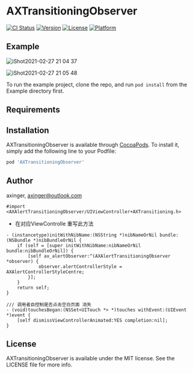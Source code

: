 # AXTransitioningObserver

[![CI Status](https://img.shields.io/travis/axinger/AXTransitioningObserver.svg?style=flat)](https://travis-ci.org/axinger/AXTransitioningObserver)
[![Version](https://img.shields.io/cocoapods/v/AXTransitioningObserver.svg?style=flat)](https://cocoapods.org/pods/AXTransitioningObserver)
[![License](https://img.shields.io/cocoapods/l/AXTransitioningObserver.svg?style=flat)](https://cocoapods.org/pods/AXTransitioningObserver)
[![Platform](https://img.shields.io/cocoapods/p/AXTransitioningObserver.svg?style=flat)](https://cocoapods.org/pods/AXTransitioningObserver)

## Example

![iShot2021-02-27 21 04 37](https://user-images.githubusercontent.com/18339649/109388024-9d117680-793f-11eb-988a-7fced3d3242d.gif)

![iShot2021-02-27 21 05 48](https://user-images.githubusercontent.com/18339649/109388029-a0a4fd80-793f-11eb-8386-245690c1461a.gif)

To run the example project, clone the repo, and run `pod install` from the Example directory first.

## Requirements

## Installation

AXTransitioningObserver is available through [CocoaPods](https://cocoapods.org). To install
it, simply add the following line to your Podfile:

```ruby
pod 'AXTransitioningObserver'
```

## Author

axinger, axinger@outlook.com
```
#import <AXAlertTransitioningObserver/UIViewController+AXTransitioning.h>
```
- 在对应ViewControlle 重写此方法
```
- (instancetype)initWithNibName:(NSString *)nibNameOrNil bundle:(NSBundle *)nibBundleOrNil {
    if (self = [super initWithNibName:nibNameOrNil bundle:nibBundleOrNil]) {
        [self ax_alertObserver:^(AXAlertTransitioningObserver *observer) {
            observer.alertControllerStyle = AXAlertControllerStyleCentre;
        }];
    }
    return self;
}
```
```
/// 调用者自控制是否点击空白页面 消失
- (void)touchesBegan:(NSSet<UITouch *> *)touches withEvent:(UIEvent *)event {
    [self dismissViewControllerAnimated:YES completion:nil];
}
```

## License

AXTransitioningObserver is available under the MIT license. See the LICENSE file for more info.
